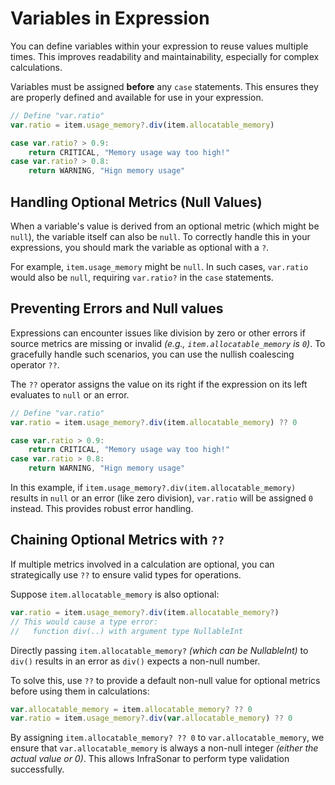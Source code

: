 # Variables in Expression

You can define variables within your expression to reuse values multiple times. This improves readability and maintainability, especially for complex calculations.

Variables must be assigned **before** any `case` statements. This ensures they are properly defined and available for use in your expression.

```javascript
// Define "var.ratio"
var.ratio = item.usage_memory?.div(item.allocatable_memory)

case var.ratio? > 0.9:
    return CRITICAL, "Memory usage way too high!"
case var.ratio? > 0.8:
    return WARNING, "Hign memory usage"
```

## Handling Optional Metrics (Null Values)

When a variable's value is derived from an optional metric (which might be `null`), the variable itself can also be `null`. To correctly handle this in your expressions, you should mark the variable as optional with a `?`.

For example, `item.usage_memory` might be `null`. In such cases, `var.ratio` would also be `null`, requiring `var.ratio?` in the `case` statements.

## Preventing Errors and Null values

Expressions can encounter issues like division by zero or other errors if source metrics are missing or invalid _(e.g., `item.allocatable_memory` is `0`)_. To gracefully handle such scenarios, you can use the nullish coalescing operator `??`.

The `??` operator assigns the value on its right if the expression on its left evaluates to `null` or an error.

```javascript
// Define "var.ratio"
var.ratio = item.usage_memory?.div(item.allocatable_memory) ?? 0

case var.ratio > 0.9:
    return CRITICAL, "Memory usage way too high!"
case var.ratio > 0.8:
    return WARNING, "Hign memory usage"
```

In this example, if `item.usage_memory?.div(item.allocatable_memory)` results in `null` or an error (like zero division), `var.ratio` will be assigned `0` instead. This provides robust error handling.

## Chaining Optional Metrics with `??`

If multiple metrics involved in a calculation are optional, you can strategically use `??` to ensure valid types for operations.

Suppose `item.allocatable_memory` is also optional:
```javascript
var.ratio = item.usage_memory?.div(item.allocatable_memory?)
// This would cause a type error:
//   function div(..) with argument type NullableInt
```

Directly passing `item.allocatable_memory?` _(which can be NullableInt)_ to `div()` results in an error as `div()` expects a non-null number.

To solve this, use `??` to provide a default non-null value for optional metrics before using them in calculations:

```javascript
var.allocatable_memory = item.allocatable_memory? ?? 0
var.ratio = item.usage_memory?.div(var.allocatable_memory) ?? 0
```

By assigning `item.allocatable_memory? ?? 0` to `var.allocatable_memory`, we ensure that `var.allocatable_memory` is always a non-null integer _(either the actual value or 0)_. This allows InfraSonar to perform type validation successfully.

